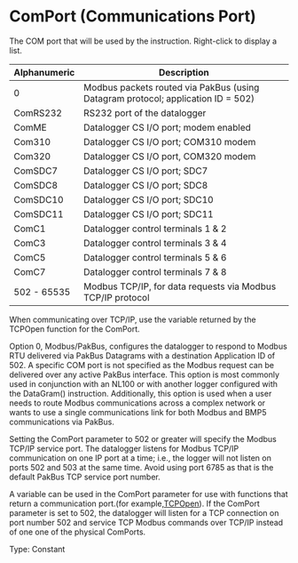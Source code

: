# ComPort (Communications Port)

The COM port that will be used by the instruction. Right-click to display a list.

| Alphanumeric | Description                                                                      |
| ------------ | -------------------------------------------------------------------------------- |
| 0            | Modbus packets routed via PakBus (using Datagram protocol; application ID = 502) |
| ComRS232     | RS232 port of the datalogger                                                     |
| ComME        | Datalogger CS I/O port; modem enabled                                            |
| Com310       | Datalogger CS I/O port; COM310 modem                                             |
| Com320       | Datalogger CS I/O port, COM320 modem                                             |
| ComSDC7      | Datalogger CS I/O port; SDC7                                                     |
| ComSDC8      | Datalogger CS I/O port; SDC8                                                     |
| ComSDC10     | Datalogger CS I/O port; SDC10                                                    |
| ComSDC11     | Datalogger CS I/O port; SDC11                                                    |
| ComC1        | Datalogger control terminals 1 & 2                                               |
| ComC3        | Datalogger control terminals 3 & 4                                               |
| ComC5        | Datalogger control terminals 5 & 6                                               |
| ComC7        | Datalogger control terminals 7 & 8                                               |
| 502 - 65535  | Modbus TCP/IP, for data requests via Modbus TCP/IP protocol                      |

When communicating over TCP/IP, use the variable returned by the TCPOpen function for the ComPort.

Option 0, Modbus/PakBus, configures the datalogger to respond to Modbus RTU delivered via PakBus Datagrams with a destination Application ID of 502. A specific COM port is not specified as the Modbus request can be delivered over any active PakBus interface. This option is most commonly used in conjunction with an NL100 or with another logger configured with the DataGram() instruction. Additionally, this option is used when a user needs to route Modbus communications across a complex network or wants to use a single communications link for both Modbus and BMP5 communications via PakBus.

Setting the ComPort parameter to 502 or greater will specify the Modbus TCP/IP service port. The datalogger listens for Modbus TCP/IP communication on one IP port at a time; i.e., the logger will not listen on ports 502 and 503 at the same time. Avoid using port 6785 as that is the default PakBus TCP service port number.

A variable can be used in the ComPort parameter for use with functions that return a communication port.(for example,[TCPOpen](../Instructions/tcpopen.md)). If the ComPort parameter is set to 502, the datalogger will listen for a TCP connection on port number 502 and service TCP Modbus commands over TCP/IP instead of one one of the physical ComPorts.

Type: Constant

